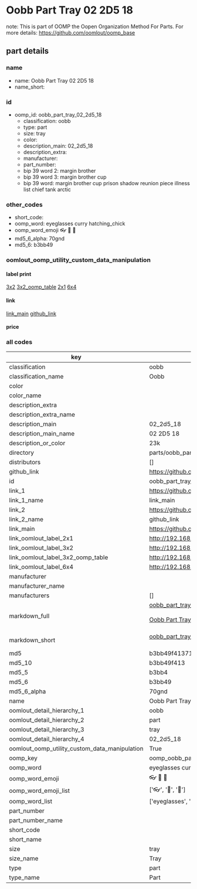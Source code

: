 # Oobb Part Tray 02 2D5 18  

note: This is part of OOMP the Oopen Organization Method For Parts. For more details: https://github.com/oomlout/oomp_base

##  part details





### name
* name: Oobb Part Tray 02 2D5 18
* name_short: 
### id
* oomp_id: oobb_part_tray_02_2d5_18
  * classification: oobb
  * type: part
  * size: tray
  * color: 
  * description_main: 02_2d5_18
  * description_extra: 
  * manufacturer: 
  * part_number: 
  * bip 39 word 2: margin brother
  * bip 39 word 3: margin brother cup
  * bip 39 word: margin brother cup prison shadow reunion piece illness list chief tank arctic

### other_codes
* short_code: 
* oomp_word: eyeglasses curry hatching_chick
* oomp_word_emoji :eyeglasses: :curry: :hatching_chick:
* md5_6_alpha: 70gnd
* md5_6: b3bb49






### oomlout_oomp_utility_custom_data_manipulation
#### label print
[3x2](http://192.168.1.245:1112/?label=oomp%2070gnd)
[3x2_oomp_table](http://192.168.1.107:1112/?label=oomp%2070gnd)
[2x1](http://192.168.1.242:1112/?label=oomp%2070gnd)
[6x4](http://192.168.1.55:1112/?label=oomp%2070gnd)    

#### link

[link_main](https://github.com/oomlout/oomlout_oomp_current_version_messy/tree/main/parts/oobb_part_tray_02_2d5_18) [github_link](https://github.com/oomlout/oomlout_oomp_part_src/tree/main/parts/oobb_part_tray_02_2d5_18)                             

#### price







### all codes 
| key | value |  
| --- | --- |  
| classification | oobb |  
| classification_name | Oobb |  
| color |  |  
| color_name |  |  
| description_extra |  |  
| description_extra_name |  |  
| description_main | 02_2d5_18 |  
| description_main_name | 02 2D5 18 |  
| description_or_color | 23k |  
| directory | parts/oobb_part_tray_02_2d5_18 |  
| distributors | [] |  
| github_link | https://github.com/oomlout/oomlout_oomp_part_src/tree/main/parts/oobb_part_tray_02_2d5_18 |  
| id | oobb_part_tray_02_2d5_18 |  
| link_1 | https://github.com/oomlout/oomlout_oomp_current_version_messy/tree/main/parts/oobb_part_tray_02_2d5_18 |  
| link_1_name | link_main |  
| link_2 | https://github.com/oomlout/oomlout_oomp_part_src/tree/main/parts/oobb_part_tray_02_2d5_18 |  
| link_2_name | github_link |  
| link_main | https://github.com/oomlout/oomlout_oomp_current_version_messy/tree/main/parts/oobb_part_tray_02_2d5_18 |  
| link_oomlout_label_2x1 | http://192.168.1.242:1112/?label=oomp%2070gnd |  
| link_oomlout_label_3x2 | http://192.168.1.245:1112/?label=oomp%2070gnd |  
| link_oomlout_label_3x2_oomp_table | http://192.168.1.107:1112/?label=oomp%2070gnd |  
| link_oomlout_label_6x4 | http://192.168.1.55:1112/?label=oomp%2070gnd |  
| manufacturer |  |  
| manufacturer_name |  |  
| manufacturers | [] |  
| markdown_full | [oobb_part_tray_02_2d5_18](https://github.com/oomlout/oomlout_oomp_current_version_messy/tree/main/parts/oobb_part_tray_02_2d5_18)<br>[](https://github.com/oomlout/oomlout_oomp_current_version_messy/tree/main/parts/oobb_part_tray_02_2d5_18)<br>[Oobb Part Tray 02 2D5 18](https://github.com/oomlout/oomlout_oomp_current_version_messy/tree/main/parts/oobb_part_tray_02_2d5_18)<br><br> |  
| markdown_short | [oobb_part_tray_02_2d5_18](https://github.com/oomlout/oomlout_oomp_current_version_messy/tree/main/parts/oobb_part_tray_02_2d5_18)<br><br> |  
| md5 | b3bb49f41371348ee1626ab06b473c3f |  
| md5_10 | b3bb49f413 |  
| md5_5 | b3bb4 |  
| md5_6 | b3bb49 |  
| md5_6_alpha | 70gnd |  
| name | Oobb Part Tray 02 2D5 18 |  
| oomlout_detail_hierarchy_1 | oobb |  
| oomlout_detail_hierarchy_2 | part |  
| oomlout_detail_hierarchy_3 | tray |  
| oomlout_detail_hierarchy_4 | 02_2d5_18 |  
| oomlout_oomp_utility_custom_data_manipulation | True |  
| oomp_key | oomp_oobb_part_tray_02_2d5_18 |  
| oomp_word | eyeglasses curry hatching_chick |  
| oomp_word_emoji | :eyeglasses: :curry: :hatching_chick: |  
| oomp_word_emoji_list | [':eyeglasses:', ':curry:', ':hatching_chick:'] |  
| oomp_word_list | ['eyeglasses', 'curry', 'hatching_chick'] |  
| part_number |  |  
| part_number_name |  |  
| short_code |  |  
| short_name |  |  
| size | tray |  
| size_name | Tray |  
| type | part |  
| type_name | Part |  
